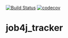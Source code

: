 [![Build Status](https://travis-ci.org/smorozov30/job4j_tracker.svg?branch=master)](https://travis-ci.org/smorozov30/job4j_tracker)
[![codecov](https://codecov.io/gh/smorozov30/job4j_tracker/branch/master/graph/badge.svg)](https://codecov.io/gh/smorozov30/job4j_tracker)
# job4j_tracker